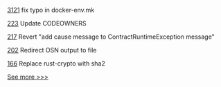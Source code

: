 
[3121](https://github.com/hyperledger/fabric/pull/3121) fix typo in docker-env.mk

[223](https://github.com/hyperledger-labs/minbft/pull/223) Update CODEOWNERS

[217](https://github.com/hyperledger/fabric-chaincode-java/pull/217) Revert "add cause message to ContractRuntimeException message"

[202](https://github.com/hyperledger-labs/fabric-smart-client/pull/202) Redirect OSN output to file

[166](https://github.com/hyperledger/sawtooth-sabre/pull/166) Replace rust-crypto with sha2


[See more >>>](https://start-here.hyperledger.org/pull-requests)
